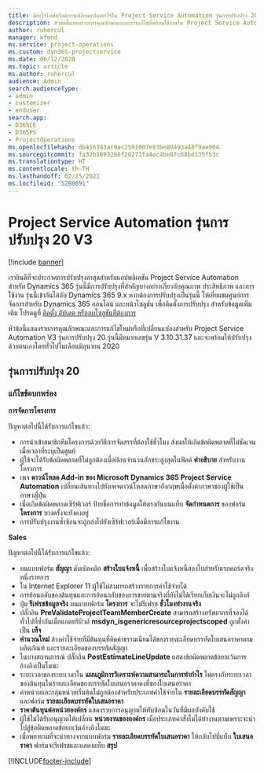 ```yaml
---
title: มีอะไรใหม่หรือมีการเปลี่ยนแปลงอะไรใน Project Service Automation รุ่นการปรับปรุง 20 V3
description: หัวข้อนี้แสดงรายการคุณลักษณะและการแก้ไขที่พร้อมใช้งานใน Project Service Automation รุ่นการปรับปรุง 20 V3
author: ruhercul
manager: kfend
ms.service: project-operations
ms.custom: dyn365-projectservice
ms.date: 06/12/2020
ms.topic: article
ms.author: ruhercul
audience: Admin
search.audienceType:
- admin
- customizer
- enduser
search.app:
- D365CE
- D365PS
- ProjectOperations
ms.openlocfilehash: db416343ac9ac2591007e83be80493a48f9ae904
ms.sourcegitcommit: fa32b1893286f20271fa4ec4be8fc68bd135f53c
ms.translationtype: HT
ms.contentlocale: th-TH
ms.lasthandoff: 02/15/2021
ms.locfileid: "5280691"
---
```

# <a name="project-service-automation-update-release-20-v3"></a>Project Service Automation รุ่นการปรับปรุง 20 V3

[!include [banner](../includes/psa-now-project-operations.md)]

เรายินดีที่จะประกาศการปรับปรุงล่าสุดสำหรับแอปพลิเคชัน Project Service Automation สำหรับ Dynamics 365 รุ่นนี้มีการปรับปรุงที่สำคัญบางอย่างเกี่ยวกับคุณภาพ ประสิทธิภาพ และการใช้งาน รุ่นนี้เข้ากันได้กับ Dynamics 365 9.x หากต้องการปรับปรุงเป็นรุ่นนี้ ให้เยี่ยมชมศูนย์การจัดการสำหรับ Dynamics 365 ออนไลน์ และหน้าโซลูชัน เพื่อติดตั้งการปรับปรุง สำหรับข้อมูลเพิ่มเติม โปรดดูที่ [ติดตั้ง อัปเดต หรือลบโซลูชันที่ต้องการ](https://docs.microsoft.com/power-platform/admin/install-remove-preferred-solution)

หัวข้อนี้แสดงรายการคุณลักษณะและการแก้ไขใหม่หรือที่เปลี่ยนแปลงสำหรับ Project Service Automation V3 รุ่นการปรับปรุง 20 รุ่นนี้มีหมายเลขรุ่น V 3.10.31.37 และจะพร้อมให้ปรับปรุงด้วยตนเองโดยทั่วไปในเดือนมิถุนายน 2020

## <a name="update-release-20"></a>รุ่นการปรับปรุง 20

### <a name="bug-fixes"></a>แก้ไขข้อบกพร่อง

**การจัดการโครงการ**

ปัญหาต่อไปนี้ได้รับการแก้ไขแล้ว:

- การนำเข้าสมาชิกทีมโครงการด้วยวิธีการจัดสรรที่ต้องใช้ชั่วโมง ส่งผลให้เกิดข้อผิดพลาดที่ไม่ชัดเจนเมื่อเวลาที่ระบุเป็นศูนย์
- ผู้ใช้จะได้รับข้อผิดพลาดที่ไม่ถูกต้องเมื่อป้อนจำนวนอักขระสูงสุดในฟิลด์ **คำอธิบาย** สำหรับงานโครงการ
- เพจ **ดาวน์โหลด Add-in ของ Microsoft Dynamics 365 Project Service Automation** เปลี่ยนเส้นทางไปยังเพจดาวน์โหลดภาษาอังกฤษเมื่อตั้งค่าภาษาของผู้ใช้เป็นภาษาญี่ปุ่น
- เมื่อเกิดข้อผิดพลาดเซิร์ฟเวอร์ ป้ายชื่อการทำข้อมูลให้ตรงกันบนแท็บ **จัดกำหนดการ** ของฟอร์ม **โครงการ** บางครั้งจะยังคงอยู่
- การปรับปรุงงานซ้ำซ้อนจะถูกส่งไปยังเซิร์ฟเวอร์เมื่อมีการแก้ไขงาน

**Sales**

ปัญหาต่อไปนี้ได้รับการแก้ไขแล้ว:

- บนแบบฟอร์ม **สัญญา** ดับเบิลคลิก **สร้างใบแจ้งหนี้** เพื่อสร้างใบแจ้งหนี้สองใบสำหรับเรกคอร์ดจริงหนึ่งรายการ
- ใน Internet Explorer 11 ผู้ใช้ไม่สามารถสร้างรายการค่าใช้จ่ายได้
- การย้อนกลับของต้นทุนและการย้อนกลับของการขายตามจริงที่ยังไม่ได้เรียกเก็บเงินจะไม่ถูกลิงก์
- ปุ่ม **รีเฟรชข้อมูลจริง** บนแบบฟอร์ม **โครงการ** จะไม่รีเฟรช **ชั่วโมงทำงานจริง**
- ปลั๊กอิน **PreValidateProjectTeamMemberCreate** สามารถสร้างทรัพยากรที่จองได้ทั่วไปที่ซ้ำกันเมื่อแอตทริบิวต์ **msdyn_isgenericresourceprojectscoped** ถูกตั้งค่าเป็น **เท็จ**
- **คำนวณใหม่** ล้างค่าใช้จ่ายที่มีต้นทุนที่คิดค่าธรรมเนียมได้ของรายละเอียดบรรทัดใบเสนอราคาตามผลิตภัณฑ์ และรายละเอียดของบรรทัดสัญญา
- ในบางสถานการณ์ ปลั๊กอิน **PostEstimateLineUpdate** แสดงข้อผิดพลาดข้อยกเว้นการอ้างอิงเป็นโมฆะ
- ระยะเวลาของระยะเวลาใน **แผนภูมิการวิเคราะห์ความสามารถในการทำกำไร** ไม่ตรงกับระยะเวลาของต้นทุนในรายละเอียดของบรรทัดใบเสนอราคาคงที่ของใบเสนอราคา
- ค่าหน่วยและกลุ่มหน่วยเริ่มต้นไม่ถูกต้องสำหรับประเภทค่าใช้จ่ายใน **รายละเอียดบรรทัดสัญญา** และฟอร์ม **รายละเอียดบรรทัดใบเสนอราคา**
- **ราคาต้นทุนต่อหน่วยองค์กร** แสดงรายการอนุญาตให้ทับซ้อนในวันที่มีผลบังคับใช้
- ผู้ใช้ไม่ได้รับอนุญาตให้เปลี่ยน **หน่วยงานขององค์กร** เมื่อประเภทคำสั่งไม่ได้ทำงานตามเพราะจะนำไปสู่ข้อผิดพลาดข้อยกเว้นอ้างอิงโมฆะ
- เมื่อพยายามที่จะนำทางจากแบบฟอร์ม **รายละเอียดบรรทัดใบเสนอราคา** ให้กลับไปที่แท็บ **ใบเสนอราคา** ฟอร์มจะรีเฟรชและแสดงแท็บ **สรุป**


[!INCLUDE[footer-include](../includes/footer-banner.md)]